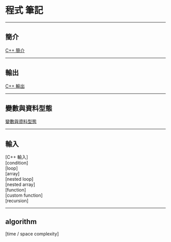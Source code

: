# **程式 筆記**

---

## 簡介

[C++ 簡介](https://hackmd.io/@vincenttainan/CppNote01)

---

## 輸出

[C++ 輸出](https://hackmd.io/@vincenttainan/CppNote02)

---

## 變數與資料型態

[變數與資料型態](https://hackmd.io/@vincenttainan/ProgrammingNote03)

---

## 輸入  
[C++ 輸入]  
[condition]  
[loop]  
[array]  
[nested loop]  
[nested array]  
[function]  
[custom function]  
[recursion]  

---

## algorithm  

[time / space complexity]
